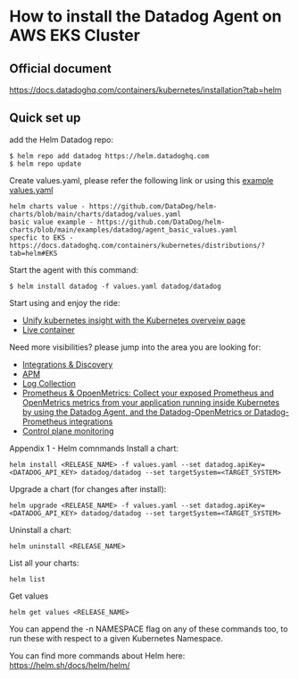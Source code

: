 # How to install the Datadog Agent on AWS EKS Cluster

Official document
--------
https://docs.datadoghq.com/containers/kubernetes/installation?tab=helm


Quick set up
--------
add the Helm Datadog repo:
```
$ helm repo add datadog https://helm.datadoghq.com
$ helm repo update
```
Create values.yaml, please refer the following link or using this [example values.yaml](https://github.com/wwongpai/Observability/blob/main/agent/eks/value.yaml)
```
helm charts value - https://github.com/DataDog/helm-charts/blob/main/charts/datadog/values.yaml
basic value example - https://github.com/DataDog/helm-charts/blob/main/examples/datadog/agent_basic_values.yaml
specfic to EKS - https://docs.datadoghq.com/containers/kubernetes/distributions/?tab=helm#EKS
```

Start the agent with this command:
```
$ helm install datadog -f values.yaml datadog/datadog
```

Start using and enjoy the ride:
- [Unify kubernetes insight with the Kubernetes overveiw page](https://www.datadoghq.com/blog/unify-kubernetes-insights-with-the-kubernetes-overview-page)
- [Live container](https://docs.datadoghq.com/infrastructure/livecontainers)

Need more visibilities? please jump into the area you are looking for:
- [Integrations & Discovery](https://docs.datadoghq.com/containers/kubernetes/integrations/?tab=kubernetesadv1)
- [APM](https://docs.datadoghq.com/containers/kubernetes/apm/?tab=helm)
- [Log Collection](https://docs.datadoghq.com/containers/kubernetes/log/?tab=helm)
- [Prometheus & OpoenMetrics: Collect your exposed Prometheus and OpenMetrics metrics from your application running inside Kubernetes by using the Datadog Agent, and the Datadog-OpenMetrics or Datadog-Prometheus integrations](https://docs.datadoghq.com/containers/kubernetes/prometheus/?tab=kubernetesadv2)
- [Control plane monitoring](https://docs.datadoghq.com/containers/kubernetes/control_plane/?tab=helm)

Appendix 1 - Helm comnmands
Install a chart:
```
helm install <RELEASE_NAME> -f values.yaml --set datadog.apiKey=<DATADOG_API_KEY> datadog/datadog --set targetSystem=<TARGET_SYSTEM>
```
Upgrade a chart (for changes after install):
```
helm upgrade <RELEASE_NAME> -f values.yaml --set datadog.apiKey=<DATADOG_API_KEY> datadog/datadog --set targetSystem=<TARGET_SYSTEM>
```
Uninstall a chart:
```
helm uninstall <RELEASE_NAME>
```
List all your charts:
```
helm list
```
Get values
```
helm get values <RELEASE_NAME>
```
You can append the -n NAMESPACE flag on any of these commands too, to run these with respect to a given Kubernetes Namespace.

You can find more commands about Helm here: https://helm.sh/docs/helm/helm/



